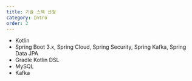 ```yaml
---
title: 기술 스택 선정 
category: Intro
order: 2
---
```


- Kotlin
- Spring Boot 3.x, Spring Cloud, Spring Security, Spring Kafka, Spring Data JPA 
- Gradle Kotlin DSL
- MySQL
- Kafka
<br>


